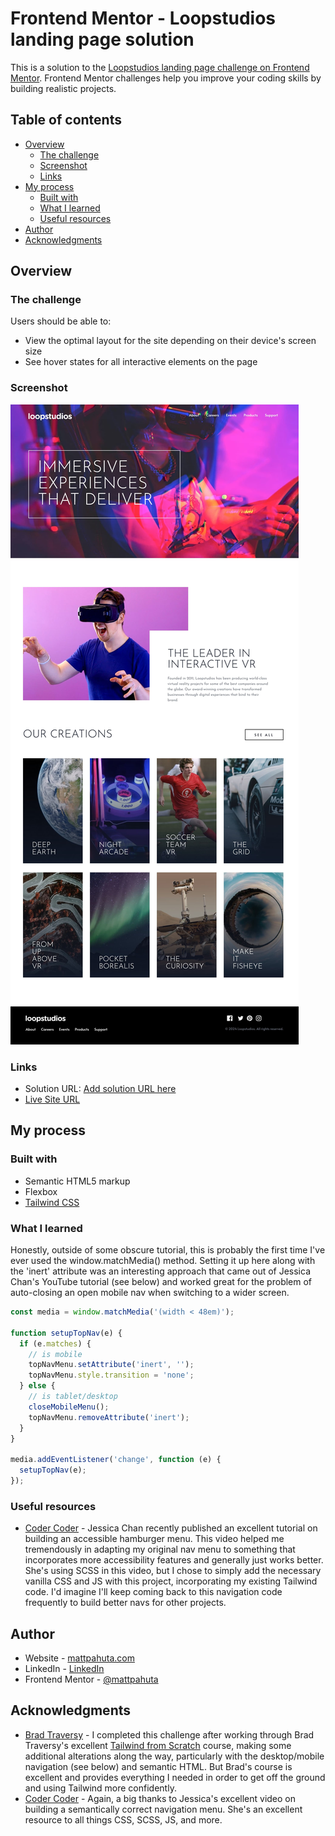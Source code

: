 # Frontend Mentor - Loopstudios landing page solution

This is a solution to the [Loopstudios landing page challenge on Frontend Mentor](https://www.frontendmentor.io/challenges/loopstudios-landing-page-N88J5Onjw). Frontend Mentor challenges help you improve your coding skills by building realistic projects. 

## Table of contents

- [Overview](#overview)
  - [The challenge](#the-challenge)
  - [Screenshot](#screenshot)
  - [Links](#links)
- [My process](#my-process)
  - [Built with](#built-with)
  - [What I learned](#what-i-learned)
  - [Useful resources](#useful-resources)
- [Author](#author)
- [Acknowledgments](#acknowledgments)

## Overview

### The challenge

Users should be able to:

- View the optimal layout for the site depending on their device's screen size
- See hover states for all interactive elements on the page

### Screenshot

![](./project-ss.jpg)


### Links

- Solution URL: [Add solution URL here](https://your-solution-url.com)
- [Live Site URL](https://loopstudios-landing-page-psi-pearl.vercel.app/)

## My process

### Built with

- Semantic HTML5 markup
- Flexbox
- [Tailwind CSS](https://tailwindcss.com/)


### What I learned

Honestly, outside of some obscure tutorial, this is probably the first time I've ever used the window.matchMedia() method. Setting it up here along with the 'inert' attribute was an interesting approach that came out of Jessica Chan's YouTube tutorial (see below) and worked great for the problem of auto-closing an open mobile nav when switching to a wider screen.
```js
const media = window.matchMedia('(width < 48em)');

function setupTopNav(e) {
  if (e.matches) {
    // is mobile
    topNavMenu.setAttribute('inert', '');
    topNavMenu.style.transition = 'none';
  } else {
    // is tablet/desktop
    closeMobileMenu();
    topNavMenu.removeAttribute('inert');
  }
}

media.addEventListener('change', function (e) {
  setupTopNav(e);
});
```

### Useful resources

- [Coder Coder](https://youtu.be/pBv7igaxfQE) - Jessica Chan recently published an excellent tutorial on building an accessible hamburger menu. This video helped me tremendously in adapting my original nav menu to something that incorporates more accessibility features and generally just works better. She's using SCSS in this video, but I chose to simply add the necessary vanilla CSS and JS with this project, incorporating my existing Tailwind code. I'd imagine I'll keep coming back to this navigation code frequently to build better navs for other projects.

## Author

- Website - [mattpahuta.com](https://www.mattpahuta.com)
- LinkedIn - [LinkedIn](www.linkedin.com/in/mattpahuta)
- Frontend Mentor - [@mattpahuta](https://www.frontendmentor.io/profile/MattPahuta)


## Acknowledgments

- [Brad Traversy](https://www.traversymedia.com/) - I completed this challenge after working through Brad Traversy's excellent [Tailwind from Scratch](https://tailwindfromscratch.com/) course, making some additional alterations along the way, particularly with the desktop/mobile navigation (see below) and semantic HTML. But Brad's course is excellent and provides everything I needed in order to get off the ground and using Tailwind more confidently.
- [Coder Coder](https://coder-coder.com/) - Again, a big thanks to Jessica's excellent video on building a semantically correct navigation menu. She's an excellent resource to all things CSS, SCSS, JS, and more. 
